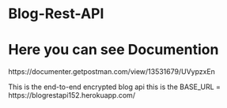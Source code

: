 # Blog-Rest-API

<h1>Here you can see Documention</h1> 
https://documenter.getpostman.com/view/13531679/UVypzxEn 

<p>This is the end-to-end encrypted blog api this is the BASE_URL = https://blogrestapi152.herokuapp.com/ </p>
